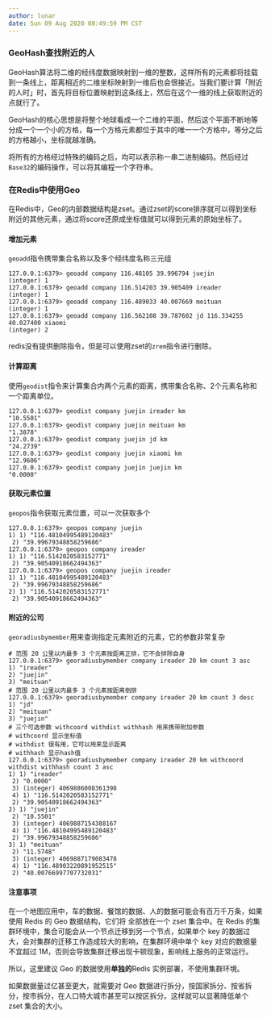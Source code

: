 ```yaml
---
author: lunar
date: Sun 09 Aug 2020 08:49:59 PM CST
---
```


### GeoHash查找附近的人

GeoHash算法将二维的经纬度数据映射到一维的整数，这样所有的元素都将挂载到一条线上，距离相近的二维坐标映射到一维后也会很接近。当我们要计算「附近的人时」时，首先将目标位置映射到这条线上，然后在这个一维的线上获取附近的点就行了。

GeoHash的核心思想是将整个地球看成一个二维的平面，然后这个平面不断地等分成一个一个小的方格，每一个方格元素都位于其中的唯一一个方格中，等分之后的方格越小，坐标就越准确。

将所有的方格经过特殊的编码之后，均可以表示称一串二进制编码。然后经过`Base32`的编码操作，可以将其编程一个字符串。

### 在Redis中使用Geo

在Redis中，Geo的内部数据结构是zset。通过zset的score排序就可以得到坐标附近的其他元素，通过将score还原成坐标值就可以得到元素的原始坐标了。

#### 增加元素

`geoadd`指令携带集合名称以及多个经纬度名称三元组

```redis
127.0.0.1:6379> geoadd company 116.48105 39.996794 juejin
(integer) 1
127.0.0.1:6379> geoadd company 116.514203 39.905409 ireader
(integer) 1
127.0.0.1:6379> geoadd company 116.489033 40.007669 meituan
(integer) 1
127.0.0.1:6379> geoadd company 116.562108 39.787602 jd 116.334255 40.027400 xiaomi
(integer) 2
```
redis没有提供删除指令，但是可以使用zset的`zrem`指令进行删除。

#### 计算距离

使用`geodist`指令来计算集合内两个元素的距离，携带集合名称、2个元素名称和一个距离单位。

```redis
127.0.0.1:6379> geodist company juejin ireader km
"10.5501"
127.0.0.1:6379> geodist company juejin meituan km
"1.3878"
127.0.0.1:6379> geodist company juejin jd km
"24.2739"
127.0.0.1:6379> geodist company juejin xiaomi km
"12.9606"
127.0.0.1:6379> geodist company juejin juejin km
"0.0000"
```

#### 获取元素位置

`geopos`指令获取元素位置，可以一次获取多个

```redis
127.0.0.1:6379> geopos company juejin
1) 1) "116.48104995489120483"
 2) "39.99679348858259686"
127.0.0.1:6379> geopos company ireader
1) 1) "116.5142020583152771"
 2) "39.90540918662494363"
127.0.0.1:6379> geopos company juejin ireader
1) 1) "116.48104995489120483"
 2) "39.99679348858259686"
2) 1) "116.5142020583152771"
 2) "39.90540918662494363"
```

#### 附近的公司

`georadiusbymember`用来查询指定元素附近的元素，它的参数非常复杂

```redis
# 范围 20 公里以内最多 3 个元素按距离正排，它不会排除自身
127.0.0.1:6379> georadiusbymember company ireader 20 km count 3 asc
1) "ireader"
2) "juejin"
3) "meituan"
# 范围 20 公里以内最多 3 个元素按距离倒排
127.0.0.1:6379> georadiusbymember company ireader 20 km count 3 desc
1) "jd"
2) "meituan"
3) "juejin"
# 三个可选参数 withcoord withdist withhash 用来携带附加参数
# withcoord 显示坐标值
# withdist 很有用，它可以用来显示距离
# withhash 显示hash值
127.0.0.1:6379> georadiusbymember company ireader 20 km withcoord withdist withhash count 3 asc
1) 1) "ireader"
 2) "0.0000"
 3) (integer) 4069886008361398
 4) 1) "116.5142020583152771"
 2) "39.90540918662494363"
2) 1) "juejin"
 2) "10.5501"
 3) (integer) 4069887154388167
 4) 1) "116.48104995489120483"
 2) "39.99679348858259686"
3) 1) "meituan"
 2) "11.5748"
 3) (integer) 4069887179083478
 4) 1) "116.48903220891952515"
 2) "40.00766997707732031"
```

#### 注意事项

在一个地图应用中，车的数据、餐馆的数据、人的数据可能会有百万千万条，如果使用 Redis 的 Geo 数据结构，它们将 全部放在一个 zset 集合中。在 Redis 的集群环境中，集合可能会从一个节点迁移到另一个节点，如果单个 key 的数据过大，会对集群的迁移工作造成较大的影响，在集群环境中单个 key 对应的数据量不宜超过 1M，否则会导致集群迁移出现卡顿现象，影响线上服务的正常运行。

所以，这里建议 Geo 的数据使用**单独的**Redis 实例部署，不使用集群环境。

如果数据量过亿甚至更大，就需要对 Geo 数据进行拆分，按国家拆分、按省拆分，按市拆分，在人口特大城市甚至可以按区拆分。这样就可以显著降低单个 zset 集合的大小。
